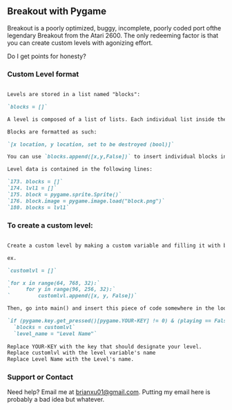 ## Breakout with Pygame

Breakout is a poorly optimized, buggy, incomplete, poorly coded port ofthe legendary Breakout from the Atari 2600. The only redeeming factor is that you can create custom levels with agonizing effort.

Do I get points for honesty?

### Custom Level format

```markdown

Levels are stored in a list named "blocks":

`blocks = []`

A level is composed of a list of lists. Each individual list inside the list composes a block.

Blocks are formatted as such:

`[x location, y location, set to be destroyed (bool)]`

You can use `blocks.append([x,y,False])` to insert individual blocks into the level.

Level data is contained in the following lines:

`173. blocks = []`
`174. lvl1 = []`
`175. block = pygame.sprite.Sprite()`
`176. block.image = pygame.image.load("block.png")`
`180. blocks = lvl1`
```
### To create a custom level:

```markdown

Create a custom level by making a custom variable and filling it with block data as shown above.

ex.

`customlvl = []`

`for x in range(64, 768, 32):`
`     for y in range(96, 256, 32):`
`         customlvl.append([x, y, False])`

Then, go into main() and insert this piece of code somewhere in the loop

`if (pygame.key.get_pressed()[pygame.YOUR-KEY] != 0) & (playing == False):`
  `blocks = customlvl`
  `level_name = "Level Name"`
  
Replace YOUR-KEY with the key that should designate your level.
Replace customlvl with the level variable's name
Replace Level Name with the Level's name.

```

### Support or Contact

Need help? Email me at brianxu01@gmail.com. Putting my email here is probably a bad idea but whatever.
